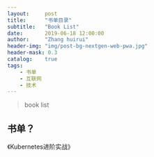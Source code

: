 ```yaml
---
layout:     post
title:      "书单目录"
subtitle:   "Book List"
date:       2019-06-18 12:00:00
author:     "Zhang huirui"
header-img: "img/post-bg-nextgen-web-pwa.jpg"
header-mask: 0.3
catalog:    true
tags:
    - 书单
    - 互联网
    - 技术
---
```


> book list

## 书单？

《Kubernetes进阶实战》

